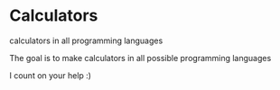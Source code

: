 # Calculators
calculators in all programming languages

The goal is to make calculators in all possible programming languages

I count on your help :)

